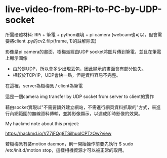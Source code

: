 # live-video-from-RPi-to-PC-by-UDP-socket

所需硬體材料: RPi + 筆電 + python環境 + pi camera (webcam也可以，但會需要將client .py的cv2.filp(frame, 1)的註解除去)

影像是pi camera的畫面，樹梅派經由UDP socket將圖片傳到筆電，並且在筆電上顯示圖像
- 由於是UDP，所以會多少出現丟包，因此顯示的畫面會有部分缺失。
- 相較於TCP/IP，UDP會快一點，但是資料容易不完整。

在這裡，server為樹梅派 / client為筆電

這是一個camera img transfer by UDP socket from server to client的實作

藉由socket實現以"不需要額外建立網站，不需進行網頁資料抓取的"方式，來進行內網範圍的無線資料傳輸，並將影像顯示，以達成即時影像的效果。

My hackmd note about this project:

https://hackmd.io/VZ7jFQg8TSilhuolCPTzOw?view

若樹梅派有裝motion daemon，則一開始操作前要先執行 $ sudo /etc/init.d/motion stop，這樣相機資源才可以被正常的取用。
